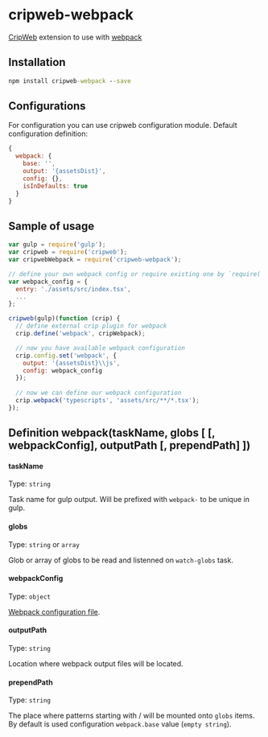 # cripweb-webpack
[CripWeb](https://github.com/crip-node/crip-web) extension to use with [webpack](https://webpack.github.io/)

## Installation

```cmd
npm install cripweb-webpack --save
```

## Configurations

For configuration you can use cripweb configuration module.
Default configuration definition: 
```js
{
  webpack: {
    base: '',
    output: '{assetsDist}',
    config: {},
    isInDefaults: true
  }
}
```

## Sample of usage

```js
var gulp = require('gulp');
var cripweb = require('cripweb');
var cripwebWebpack = require('cripweb-webpack');

// define your own webpack config or require existing one by `require('./webpack.config.js')`
var webpack_config = {
  entry: './assets/src/index.tsx',
  ...
};

cripweb(gulp)(function (crip) {
  // define external crip plugin for webpack
  crip.define('webpack', cripWebpack);

  // now you have available webpack configuration
  crip.config.set('webpack', {
    output: '{assetsDist}\\js',
    config: webpack_config
  });
  
  // now we can define our webpack configuration
  crip.webpack('typescripts', 'assets/src/**/*.tsx');
});
```

## Definition webpack(taskName, globs [ [, webpackConfig], outputPath [, prependPath] ])

#### taskName
Type: `string`

Task name for gulp output. Will be prefixed with `webpack-` to be unique in gulp.

#### globs
Type: `string` or `array`

Glob or array of globs to be read and listenned on `watch-globs` task.

#### webpackConfig
Type: `object`

[Webpack configuration file](http://webpack.github.io/docs/tutorials/getting-started/#config-file).

#### outputPath
Type: `string`

Location where webpack output files will be located.

#### prependPath
Type: `string`

The place where patterns starting with / will be mounted onto `globs` items.
By default is used configuration `webpack.base` value (`empty string`).

